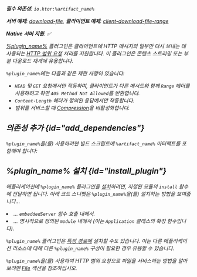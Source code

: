 [//]: # (title: 부분 콘텐츠)

<primary-label ref="server-plugin"/>

<var name="artifact_name" value="ktor-server-partial-content"/>
<var name="package_name" value="io.ktor.server.plugins.partialcontent"/>
<var name="plugin_name" value="PartialContent"/>

<tldr>
<p>
<b>필수 의존성</b>: <code>io.ktor:%artifact_name%</code>
</p>
<p>
<b>서버 예제</b>:
<a href="https://github.com/ktorio/ktor-documentation/tree/%ktor_version%/codeSnippets/snippets/download-file">download-file</a>,
<b>클라이언트 예제</b>:
<a href="https://github.com/ktorio/ktor-documentation/tree/%ktor_version%/codeSnippets/snippets/client-download-file-range">client-download-file-range</a>
</p>
<p>
    <b><Links href="/ktor/server-native" summary="Ktor는 Kotlin/Native를 지원하며 추가 런타임이나 가상 머신 없이 서버를 실행할 수 있습니다.">Native 서버</Links> 지원</b>: ✅
</p>
</tldr>

[%plugin_name%](https://api.ktor.io/ktor-server-partial-content/io.ktor.server.plugins.partialcontent/-partial-content.html) 플러그인은 클라이언트에 HTTP 메시지의 일부만 다시 보내는 데 사용되는 [HTTP 범위 요청](https://developer.mozilla.org/en-US/docs/Web/HTTP/Range_requests) 처리를 지원합니다. 이 플러그인은 콘텐츠 스트리밍 또는 부분 다운로드 재개에 유용합니다.

`%plugin_name%`에는 다음과 같은 제한 사항이 있습니다:
- `HEAD` 및 `GET` 요청에서만 작동하며, 클라이언트가 다른 메서드와 함께 `Range` 헤더를 사용하려고 하면 `405 Method Not Allowed`를 반환합니다.
- `Content-Length` 헤더가 정의된 응답에서만 작동합니다.
- 범위를 서비스할 때 [Compression](server-compression.md)을 비활성화합니다.

## 의존성 추가 {id="add_dependencies"}

<p>
    <code>%plugin_name%</code>을(를) 사용하려면 빌드 스크립트에 <code>%artifact_name%</code> 아티팩트를 포함해야 합니다:
</p>
<Tabs group="languages">
    <TabItem title="Gradle (Kotlin)" group-key="kotlin">
        <code-block lang="Kotlin" code="            implementation(&quot;io.ktor:%artifact_name%:$ktor_version&quot;)"/>
    </TabItem>
    <TabItem title="Gradle (Groovy)" group-key="groovy">
        <code-block lang="Groovy" code="            implementation &quot;io.ktor:%artifact_name%:$ktor_version&quot;"/>
    </TabItem>
    <TabItem title="Maven" group-key="maven">
        <code-block lang="XML" code="            &lt;dependency&gt;&#10;                &lt;groupId&gt;io.ktor&lt;/groupId&gt;&#10;                &lt;artifactId&gt;%artifact_name%-jvm&lt;/artifactId&gt;&#10;                &lt;version&gt;${ktor_version}&lt;/version&gt;&#10;            &lt;/dependency&gt;"/>
    </TabItem>
</Tabs>

## %plugin_name% 설치 {id="install_plugin"}

<p>
    애플리케이션에 <code>%plugin_name%</code> 플러그인을 <a href="#install">설치</a>하려면, 지정된 <Links href="/ktor/server-modules" summary="모듈을 사용하면 경로를 그룹화하여 애플리케이션을 구조화할 수 있습니다.">모듈</Links>의 <code>install</code> 함수에 전달하면 됩니다. 아래 코드 스니펫은 <code>%plugin_name%</code>을(를) 설치하는 방법을 보여줍니다...
</p>
<list>
    <li>
        ... <code>embeddedServer</code> 함수 호출 내에서.
    </li>
    <li>
        ... 명시적으로 정의된 <code>module</code> 내에서 (이는 <code>Application</code> 클래스의 확장 함수입니다).
    </li>
</list>
<Tabs>
    <TabItem title="embeddedServer">
        <code-block lang="kotlin" code="            import io.ktor.server.engine.*&#10;            import io.ktor.server.netty.*&#10;            import io.ktor.server.application.*&#10;            import %package_name%.*&#10;&#10;            fun main() {&#10;                embeddedServer(Netty, port = 8080) {&#10;                    install(%plugin_name%)&#10;                    // ...&#10;                }.start(wait = true)&#10;            }"/>
    </TabItem>
    <TabItem title="module">
        <code-block lang="kotlin" code="            import io.ktor.server.application.*&#10;            import %package_name%.*&#10;            // ...&#10;            fun Application.module() {&#10;                install(%plugin_name%)&#10;                // ...&#10;            }"/>
    </TabItem>
</Tabs>
<p>
    <code>%plugin_name%</code> 플러그인은 <a href="#install-route">특정 경로에</a> 설치할 수도 있습니다. 이는 다른 애플리케이션 리소스에 대해 다른 <code>%plugin_name%</code> 구성이 필요한 경우 유용할 수 있습니다.
</p>

`%plugin_name%`을(를) 사용하여 HTTP 범위 요청으로 파일을 서비스하는 방법을 알아보려면 [File](server-responses.md#file) 섹션을 참조하십시오.